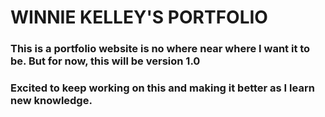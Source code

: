 # WINNIE KELLEY'S PORTFOLIO

### This is a portfolio website is no where near where I want it to be. But for now, this will be version 1.0

### Excited to keep working on this and making it better as I learn new knowledge.